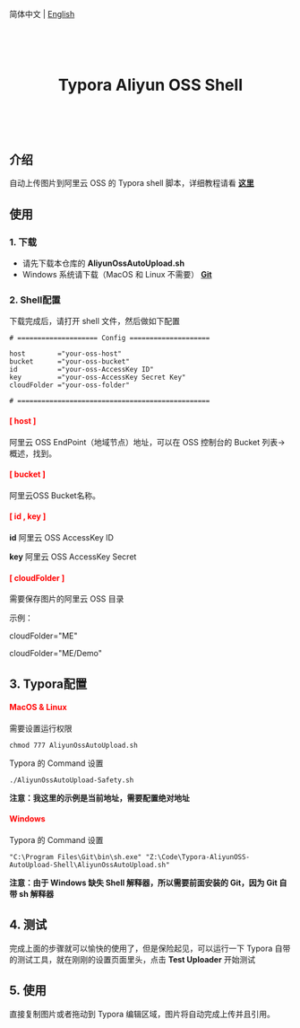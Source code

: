 简体中文 | [English](./README-EN.md)

<h1 align="center" style="margin-top:100px;margin-bottom:100px">Typora Aliyun OSS Shell</h1>


## 介绍

自动上传图片到阿里云 OSS 的 Typora shell 脚本，详细教程请看 [**这里**](https://lingmin.me/2020/05/08/TyporaAutoUploadShell/)



## 使用

### 1. 下载

* 请先下载本仓库的 **AliyunOssAutoUpload.sh**
* Windows 系统请下载（MacOS 和 Linux 不需要） [**Git**](https://git-scm.com/downloads)



### 2. Shell配置

下载完成后，请打开 shell 文件，然后做如下配置

```shell
# ==================== Config ====================

host        ="your-oss-host"
bucket      ="your-oss-bucket"
id          ="your-oss-AccessKey ID"
key         ="your-oss-AccessKey Secret Key"
cloudFolder ="your-oss-folder"

# ================================================
```
<h4 style="color:red;">[ host ]</h4>

阿里云 OSS EndPoint（地域节点）地址，可以在 OSS 控制台的 Bucket 列表->概述，找到。

<h4 style="color:red;">[ bucket ]</h4>

阿里云OSS Bucket名称。

<h4 style="color:red;">[ id , key ]</h4>

**id** 阿里云 OSS AccessKey ID

**key** 阿里云 OSS AccessKey Secret

<h4 style="color:red;">[ cloudFolder ]</h4>

需要保存图片的阿里云 OSS 目录


示例：

cloudFolder="ME"

cloudFolder="ME/Demo"



## 3. Typora配置

<h4 style="color:red;">MacOS & Linux</h4>


需要设置运行权限

```shell
chmod 777 AliyunOssAutoUpload.sh
```

Typora 的 Command 设置

```shell
./AliyunOssAutoUpload-Safety.sh
```

**注意：我这里的示例是当前地址，需要配置绝对地址**



<h4 style="color:red;">Windows</h4>


Typora 的 Command 设置

```shell
"C:\Program Files\Git\bin\sh.exe" "Z:\Code\Typora-AliyunOSS-AutoUpload-Shell\AliyunOssAutoUpload.sh"
```

**注意：由于 Windows 缺失 Shell 解释器，所以需要前面安装的 Git，因为 Git 自带 sh 解释器**



## 4. 测试

完成上面的步骤就可以愉快的使用了，但是保险起见，可以运行一下 Typora 自带的测试工具，就在刚刚的设置页面里头，点击 **Test Uploader** 开始测试



## 5. 使用

直接复制图片或者拖动到 Typora 编辑区域，图片将自动完成上传并且引用。
